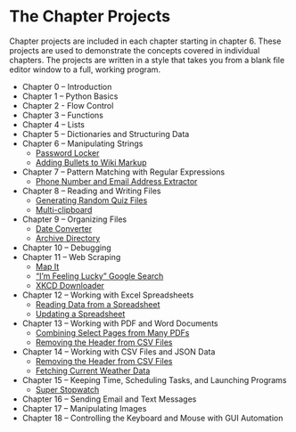 # The Chapter Projects

Chapter projects are included in each chapter starting in chapter 6. These projects are used to demonstrate the concepts covered in individual chapters. The projects are written in a style that takes you from a blank file editor window to a full, working program. 

* Chapter 0 – Introduction
* Chapter 1 – Python Basics
* Chapter 2 - Flow Control
* Chapter 3 – Functions
* Chapter 4 – Lists
* Chapter 5 – Dictionaries and Structuring Data
* Chapter 6 – Manipulating Strings
    - [Password Locker](./password_locker/)
    - [Adding Bullets to Wiki Markup](./bullet_point_adder/)
* Chapter 7 – Pattern Matching with Regular Expressions
    - [Phone Number and Email Address Extractor](./phone_email_extractor/)
* Chapter 8 – Reading and Writing Files
    - [Generating Random Quiz Files](./quiz_generator/)
    - [Multi-clipboard](./multiclipboard/)
* Chapter 9 – Organizing Files
    - [Date Converter](./date_converter/)
    - [Archive Directory](./archive_directory/)
* Chapter 10 – Debugging
* Chapter 11 – Web Scraping
    - [Map It](./map_it/)
    - [“I’m Feeling Lucky” Google Search](./lucky/)
    - [XKCD Downloader](./xkcd_downloader/)
* Chapter 12 – Working with Excel Spreadsheets
    - [Reading Data from a Spreadsheet](./reading_excel_data/)
    - [Updating a Spreadsheet](./updating_spreadsheet/)
* Chapter 13 – Working with PDF and Word Documents
    - [Combining Select Pages from Many PDFs](./combine_pdfs/)
    - [Removing the Header from CSV Files](./remove_csv_header/)
* Chapter 14 – Working with CSV Files and JSON Data
    - [Removing the Header from CSV Files](./remove_csv_header/)
    - [Fetching Current Weather Data](./weather_forecast/)
* Chapter 15 – Keeping Time, Scheduling Tasks, and Launching Programs
    - [Super Stopwatch](./super_stopwatch/)
* Chapter 16 – Sending Email and Text Messages
* Chapter 17 – Manipulating Images
* Chapter 18 – Controlling the Keyboard and Mouse with GUI Automation
